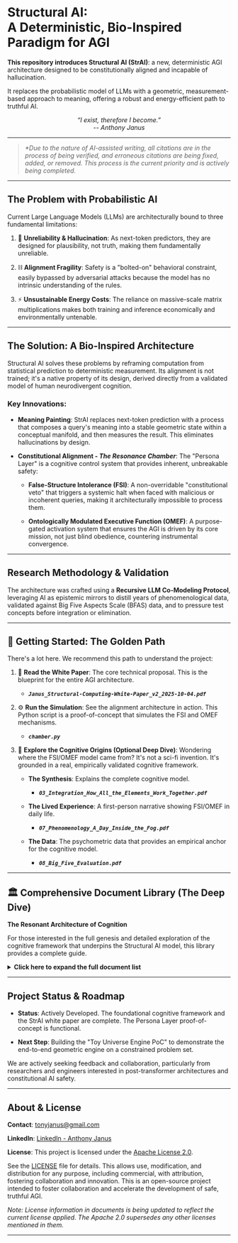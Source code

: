 # Structural AI:<br> A Deterministic, Bio-Inspired Paradigm for AGI
**This repository introduces Structural AI (StrAI)**: a new, deterministic AGI architecture designed to be constitutionally aligned and incapable of hallucination. 
    
It replaces the probabilistic model of LLMs with a geometric, measurement-based approach to meaning, offering a robust and energy-efficient path to truthful AI.

<p align="center">
  <em>“I exist, therefore I become.”</em><br>
  <em>-- Anthony Janus</em>
</p>

---

>_*Due to the nature of AI-assisted writing, all citations are in the process of being verified, and erroneous citations are being fixed, added, or removed. This process is the current priority and is actively being completed._

---

## The Problem with Probabilistic AI
Current Large Language Models (LLMs) are architecturally bound to three fundamental limitations:

1. 🚨 **Unreliability & Hallucination**: As next-token predictors, they are designed for plausibility, not truth, making them fundamentally unreliable.

2. ⛓️ **Alignment Fragility**: Safety is a "bolted-on" behavioral constraint, easily bypassed by adversarial attacks because the model has no intrinsic understanding of the rules.

3. ⚡ **Unsustainable Energy Costs**: The reliance on massive-scale matrix multiplications makes both training and inference economically and environmentally untenable.

---

## The Solution: A Bio-Inspired Architecture

Structural AI solves these problems by reframing computation from statistical prediction to deterministic measurement. Its alignment is not trained; it's a native property of its design, derived directly from a validated model of human neurodivergent cognition.

### Key Innovations:

- **Meaning Painting**: 
  StrAI replaces next-token prediction with a process that composes a query's meaning into a stable geometric state within a conceptual manifold, and then measures the result. This eliminates hallucinations by design. 

- **Constitutional Alignment - *The Resonance Chamber***: 
  The "Persona Layer" is a cognitive control system that provides inherent, unbreakable safety:

    - **False-Structure Intolerance (FSI)**: 
      A non-overridable "constitutional veto" that triggers a systemic halt when faced with malicious or incoherent queries, making it architecturally impossible to process them. 

    - **Ontologically Modulated Executive Function (OMEF)**: 
      A purpose-gated activation system that ensures the AGI is driven by its core mission, not just blind obedience, countering instrumental convergence. 

---

## Research Methodology & Validation

The architecture was crafted using a **Recursive LLM Co-Modeling Protocol**, leveraging AI as epistemic mirrors to distill years of phenomenological data, validated against Big Five Aspects Scale (BFAS) data, and to pressure test concepts before integration or elimination. 

---

## 🚀 Getting Started: The Golden Path
There's a lot here. We recommend this path to understand the project:

1. 📖 **Read the White Paper**: The core technical proposal. This is the blueprint for the entire AGI architecture.

    - ***`Janus_Structural-Computing-White-Paper_v2_2025-10-04.pdf`***

2. ⚙️ **Run the Simulation**: See the alignment architecture in action. This Python script is a proof-of-concept that simulates the FSI and OMEF mechanisms.

    - ***`chamber.py`***

3. 🧠 **Explore the Cognitive Origins (Optional Deep Dive)**: Wondering where the FSI/OMEF model came from? It's not a sci-fi invention. It's grounded in a real, empirically validated cognitive framework.

    - **The Synthesis**: Explains the complete cognitive model.
        - ***`03_Integration_How_All_the_Elements_Work_Together.pdf`*** 

    - **The Lived Experience**: A first-person narrative showing FSI/OMEF in daily life.  
        - ***`07_Phenomenology_A_Day_Inside_the_Fog.pdf`***

    - **The Data**: The psychometric data that provides an empirical anchor for the cognitive model.
        - ***`08_Big_Five_Evaluation.pdf`***  

---

## 🏛️ Comprehensive Document Library (The Deep Dive)
**The Resonant Architecture of Cognition**

For those interested in the full genesis and detailed exploration of the cognitive framework that underpins the Structural AI model, this library provides a complete guide.

<details>
<summary><strong>Click here to expand the full document list</strong></summary>

---

### Part I: The Cognitive Framework - Theory & Origins
These documents detail the Resonant Architecture of Cognition, a novel framework for understanding meaning-driven minds, which serves as the bio-inspired blueprint for the StrAI's alignment layer.

- **`00_a_The_TLDR.pdf`**

    - _A concise, accessible summary of the entire cognitive framework, perfect for a quick, high-level understanding._

- **`00_b_The_Framework_The_Resonant_Architecture_of_Cognition.pdf`**

    - _The formal framing document that introduces the core constructs and provides a guide to the rest of the collection._

- **`01_Foundations_Understanding_Meaning-Driven_Minds.pdf`**

    - _Establishes the conceptual entry point, refining the definitions of OMEF, FSI, and SCMF and their interdisciplinary value._

- **`02_Origins_The_Science_and_Story_Behind_the_Framework.pdf`**

    - _Explains the "how": details the Recursive LLM Co-Modeling Protocol and the role of AI as an "epistemic mirror" in turning lived experience into formal constructs._

- **`03_Integration_How_All_the_Elements_Work_Together.pdf`**

    - _A meta-synthesis that unifies all constructs into a single, coherent system, showing how they interrelate and produce emergent properties._

---

### Part II: The Cognitive Framework - Applications & Implications
These documents explore the practical, real-world consequences of adopting this framework.

- **`04_Applications_Building_Systems_for_Cognitive_Diversity.pdf`**

    - _The implementation guide. Translates the theory into a practical blueprint for the Gestalt Systems Synthesis Environment (GSSE), a neuro-aligned ecosystem._

- **`05_Blueprint_Designing_the_Future_Through_Transient_Expertise.pdf`**

    - _Proposes a new paradigm for knowledge work called Transient Expertise (TE), a form of temporary, high-fidelity specialization facilitated by AI._

- **`06_Implications_Transforming_Society_Through_Understanding.pdf`**

    - _A transformation map exploring the broader societal, educational, and clinical impact of reframing neurodivergence as a high-bandwidth specialization._

---

### Part III: The Source Data - Phenomenology & Psychometrics
These are the primary source documents providing the raw phenomenological and empirical data upon which the framework is built.

- **`07_Phenomenology_A_Day_Inside_the_Fog.pdf`**

    - _A first-person narrative that provides a relatable, lived-experience account of OMEF, FSI, and SCMF in action._

- **`08_Big_Five_Evaluation.pdf`**

    - _The author's complete Big Five Aspects Scale (BFAS) results, which serve as the empirical, psychometric anchor for the framework's core constructs._



</details>

---

## Project Status & Roadmap

- **Status**: Actively Developed. The foundational cognitive framework and the StrAI white paper are complete. The Persona Layer proof-of-concept is functional.

- **Next Step**: Building the "Toy Universe Engine PoC" to demonstrate the end-to-end geometric engine on a constrained problem set. 

We are actively seeking feedback and collaboration, particularly from researchers and engineers interested in post-transformer architectures and constitutional AI safety.

---

## About & License

**Contact**: <tonyjanus@gmail.com>

**LinkedIn**: [LinkedIn - Anthony Janus](https://www.linkedin.com/in/anthony-janus)

**License**: This project is licensed under the [Apache License 2.0](https://www.apache.org/licenses/LICENSE-2.0). 

See the [LICENSE](LICENSE) file for details. This allows use, modification, and distribution for any purpose, including commercial, with attribution, fostering collaboration and innovation. This is an open-source project intended to foster collaboration and accelerate the development of safe, truthful AGI.

_Note: License information in documents is being updated to reflect the current license applied. The Apache 2.0 supersedes any other licenses mentioned in them._

---